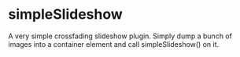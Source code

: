 # simpleSlideshow

A very simple crossfading slideshow plugin. Simply dump a bunch of images into a container element and call simpleSlideshow() on it.
